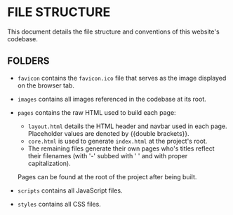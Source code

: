 # FILE STRUCTURE

This document details the file structure and conventions of this website's
codebase.

## FOLDERS

- `favicon` contains the `favicon.ico` file that serves as the image displayed
  on the browser tab.
- `images` contains all images referenced in the codebase at its root.
- `pages` contains the raw HTML used to build each page:

  - `layout.html` details the HTML header and navbar used in each page.
    Placeholder values are denoted by {{double brackets}}.
  - `core.html` is used to generate `index.html` at the project's root.
  - The remaining files generate their own pages who's titles reflect their
    filenames (with '-' subbed with ' ' and with proper capitalization).

  Pages can be found at the root of the project after being built.
- `scripts` contains all JavaScript files.
- `styles` contains all CSS files.
